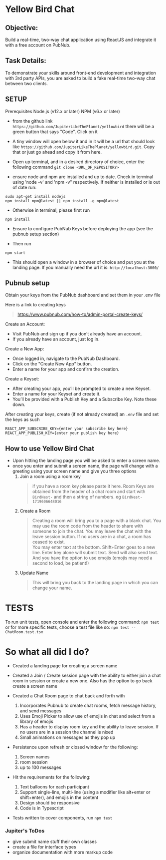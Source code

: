 # Yellow Bird Chat


## Objective:
Build a real-time, two-way chat application using ReactJS and integrate it with a free account on PubNub.

## Task Details:
To demonstrate your skills around front-end development and integration with 3rd party APIs, you are asked to build a
fake real-time two-way chat between two clients.



## SETUP
Prerequisites
Node.js (v12.x or later)
NPM (v6.x or later)

- from the github link ```https://github.com/JupiterLikeThePlanet/yellowbird``` there will be a green button that says "Code". Click on it
- A tiny window will open below it and in it will be a url that should look like ```https://github.com/JupiterLikeThePlanet/yellowbird.git```. Copy that or just go ahead and copy it from here.
- Open up terminal, and in a desired directory of choice, enter the following command
```git clone <URL_OF_REPOSITORY>```

- ensure node and npm are installed and up to date.  Check in terminal using 'node -v' and 'npm -v" respectively.  If neither is installed or is out of date run:
```
sudo apt-get install nodejs
npm install npm@latest || npm install -g npm@latest  
```  

- Otherwise in terminal, please first run 
```
npm install
```

- Ensure to configure PubNub Keys before deploying the app (see the pubnub setup section)

- Then run
```
npm start
```

- This should open a window in a browser of choice and put you at the landing page. If you manually need the url it is:
```http://localhost:3000/```

## Pubnub setup 
Obtain your keys from the PubNub dashboard and set them in your .env file 

Here is a link to creating keys
> https://www.pubnub.com/how-to/admin-portal-create-keys/

Create an Account:
- Visit PubNub and sign up if you don’t already have an account.
- If you already have an account, just log in.

Create a New App:

- Once logged in, navigate to the PubNub Dashboard.
- Click on the "Create New App" button.
- Enter a name for your app and confirm the creation.

Create a Keyset:

- After creating your app, you’ll be prompted to create a new Keyset.
- Enter a name for your Keyset and create it.
- You’ll be provided with a Publish Key and a Subscribe Key. Note these down.


After creating your keys, create (if not already created) an ```.env``` file and set the keys as such
```
REACT_APP_SUBSCRIBE_KEY={enter your subscribe key here}
REACT_APP_PUBLISH_KEY={enter your publish key here}
```

## How to use Yellow Bird Chat
- Upon hitting the landing page you will be asked to enter a screen name.
- once you enter and submit a screen name, the page will change with a greeting using your screen name and give you three options
    1. Join a room using a room key
        > if you have a room key please paste it here. Room Keys are obtained from the header of a chat room and start with ```BirdNest-``` and then a string of numbers. eg ```BirdNest-1719606648016```
    2. Create a Room
        > Creating a room will bring you to a page with a blank chat. You may use the room code from the header to share with someone to join the chat. You may leave the chat with the leave session button. If no users are in a chat, a room has ceased to exist.  
        > You may enter text at the bottom. Shift+Enter goes to a new line. Enter key alone will submit text. Send will also send text. And you have the option to use emojis (emojis may need a second to load, be patient!)
    3. Update Name
        > This will bring you back to the landing page in which you can change your name.


# TESTS
To run unit tests, open console and enter the following command:
```npm test```
or for more specific tests, choose a test file like so:
```npm test -- ChatRoom.test.tsx```

# So what all did I do?
- Created a landing page for creating a screen name
- Created a Join / Create session page with the ability to either join a chat room in session or create a new one. Also has the option to go back create a screen name
- Created a Chat Room page to chat back and forth with
    1. Incorporates Pubnub to create chat rooms, fetch message history, and send messages
    2. Uses Emoji Picker to allow use of emojis in chat and select from a library of emojis
    3. Has a header to display room key and the ability to leave session. If no users are in a session the channel is nixed
    4. Small animations on messages as they pop up

- Persistence upon refresh or closed window for the following:
    1. Screen names
    2. room session 
    3. up to 100 messages

- Hit the requirements for the following:
    1. Text balloons for each participant
    2. Support single-line, multi-line (using a modifier like alt+enter or shift+enter), and emojis in the content
    3.  Design should be responsive
    4. Code is in Typescript

- Tests written to cover components, run ```npm test```

### Jupiter's ToDos
- give submit name stuff their own classes
- create a file for interface types
- organize documentation with more markup code



